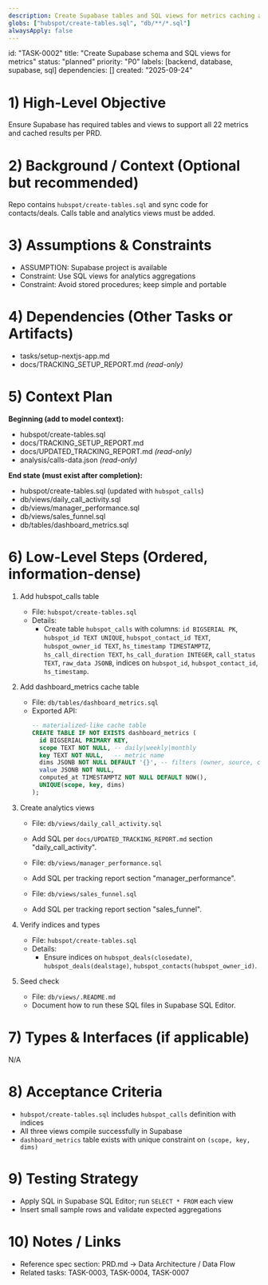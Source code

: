 ```yaml
---
description: Create Supabase tables and SQL views for metrics caching and analytics
globs: ["hubspot/create-tables.sql", "db/**/*.sql"]
alwaysApply: false
---
```


id: "TASK-0002"
title: "Create Supabase schema and SQL views for metrics"
status: "planned"
priority: "P0"
labels: [backend, database, supabase, sql]
dependencies: []
created: "2025-09-24"

# 1) High-Level Objective

Ensure Supabase has required tables and views to support all 22 metrics and cached results per PRD.

# 2) Background / Context (Optional but recommended)

Repo contains `hubspot/create-tables.sql` and sync code for contacts/deals. Calls table and analytics views must be added.

# 3) Assumptions & Constraints

- ASSUMPTION: Supabase project is available
- Constraint: Use SQL views for analytics aggregations
- Constraint: Avoid stored procedures; keep simple and portable

# 4) Dependencies (Other Tasks or Artifacts)

- tasks/setup-nextjs-app.md
- docs/TRACKING_SETUP_REPORT.md _(read-only)_

# 5) Context Plan

**Beginning (add to model context):**

- hubspot/create-tables.sql
- docs/TRACKING_SETUP_REPORT.md
- docs/UPDATED_TRACKING_REPORT.md _(read-only)_
- analysis/calls-data.json _(read-only)_

**End state (must exist after completion):**

- hubspot/create-tables.sql (updated with `hubspot_calls`)
- db/views/daily_call_activity.sql
- db/views/manager_performance.sql
- db/views/sales_funnel.sql
- db/tables/dashboard_metrics.sql

# 6) Low-Level Steps (Ordered, information-dense)

1. Add hubspot_calls table

   - File: `hubspot/create-tables.sql`
   - Details:
     - Create table `hubspot_calls` with columns: `id BIGSERIAL PK`, `hubspot_id TEXT UNIQUE`, `hubspot_contact_id TEXT`, `hubspot_owner_id TEXT`, `hs_timestamp TIMESTAMPTZ`, `hs_call_direction TEXT`, `hs_call_duration INTEGER`, `call_status TEXT`, `raw_data JSONB`, indices on `hubspot_id`, `hubspot_contact_id`, `hs_timestamp`.

2. Add dashboard_metrics cache table

   - File: `db/tables/dashboard_metrics.sql`
   - Exported API:
     ```sql
     -- materialized-like cache table
     CREATE TABLE IF NOT EXISTS dashboard_metrics (
       id BIGSERIAL PRIMARY KEY,
       scope TEXT NOT NULL, -- daily|weekly|monthly
       key TEXT NOT NULL,   -- metric name
       dims JSONB NOT NULL DEFAULT '{}', -- filters (owner, source, currency)
       value JSONB NOT NULL,
       computed_at TIMESTAMPTZ NOT NULL DEFAULT NOW(),
       UNIQUE(scope, key, dims)
     );
     ```

3. Create analytics views

   - File: `db/views/daily_call_activity.sql`
   - Add SQL per `docs/UPDATED_TRACKING_REPORT.md` section "daily_call_activity".

   - File: `db/views/manager_performance.sql`
   - Add SQL per tracking report section "manager_performance".

   - File: `db/views/sales_funnel.sql`
   - Add SQL per tracking report section "sales_funnel".

4. Verify indices and types

   - File: `hubspot/create-tables.sql`
   - Details:
     - Ensure indices on `hubspot_deals(closedate)`, `hubspot_deals(dealstage)`, `hubspot_contacts(hubspot_owner_id)`.

5. Seed check

   - File: `db/views/.README.md`
   - Document how to run these SQL files in Supabase SQL Editor.

# 7) Types & Interfaces (if applicable)

N/A

# 8) Acceptance Criteria

- `hubspot/create-tables.sql` includes `hubspot_calls` definition with indices
- All three views compile successfully in Supabase
- `dashboard_metrics` table exists with unique constraint on `(scope, key, dims)`

# 9) Testing Strategy

- Apply SQL in Supabase SQL Editor; run `SELECT * FROM` each view
- Insert small sample rows and validate expected aggregations

# 10) Notes / Links

- Reference spec section: PRD.md → Data Architecture / Data Flow
- Related tasks: TASK-0003, TASK-0004, TASK-0007


